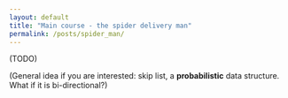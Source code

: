 ```yaml
---
layout: default
title: "Main course - the spider delivery man"
permalink: /posts/spider_man/
---
```


(TODO)

(General idea if you are interested: skip list, a **probabilistic** data structure. What if it is bi-directional?)